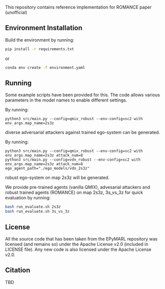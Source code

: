 This repository contains reference implementation for ROMANCE paper (unofficial)

## Environment Installation

Build the environment by running:

```sh
pip install -r requirements.txt
```

or

```sh
conda env create -f environment.yaml
```

## Running

Some example scripts have been provided for this. The code allows various parameters in the model names to enable different settings.

By running:

```shell
python3 src/main.py --config=qmix_robust --env-config=sc2 with env_args.map_name=2s3z
```

diverse adversarial attackers against trained ego-system can be generated.

By running:

```shell
python3 src/main.py --config=qmix_robust --env-config=sc2 with env_args.map_name=2s3z attack_num=8
python3 src/main.py --config=vdn_robust --env-config=sc2 with env_args.map_name=2s3z attack_num=8 ego_agent_path="./ego_models/vdn_2s3z"
```

robust ego-system on map 2s3z will be generated.

We provide pre-trained agents (vanilla QMIX), advesarial attackers and robust trained agents (ROMANCE) on map 2s3z, 3s_vs_3z for quick evaluation by running:

```sh
bash run_evaluate.sh 2s3z
bash run_evaluate.sh 3s_vs_3z
```

## License
All the source code that has been taken from the EPyMARL repository was licensed (and remains so) under the Apache License v2.0 (included in LICENSE file). Any new code is also licensed under the Apache License v2.0.

## Citation
TBD
